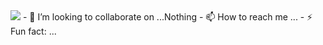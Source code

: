 <img src="https://capsule-render.vercel.app/api?type=waving&color=0:3a8296,100:091519&height=150&text=Hi,%20I'm%20Saadh%20Mohammed&fontSize=50&fontColor=61DAFB&fontAlignY=45&animation=twinkling&desc=Developer %20 learning ...%20|%20Problem%20Solver%20|%20Tech%20Enthusiast&descSize=27&descAlignY=85&section=header" />
- 💞️ I’m looking to collaborate on ...Nothing 
- 📫 How to reach me ...
- ⚡ Fun fact: ...

<!---
Imohammedsaadh/Imohammedsaadh is a ✨ special ✨ repository because its `README.md` (this file) appears on your GitHub profile.
You can click the Preview link to take a look at your changes.
--->
